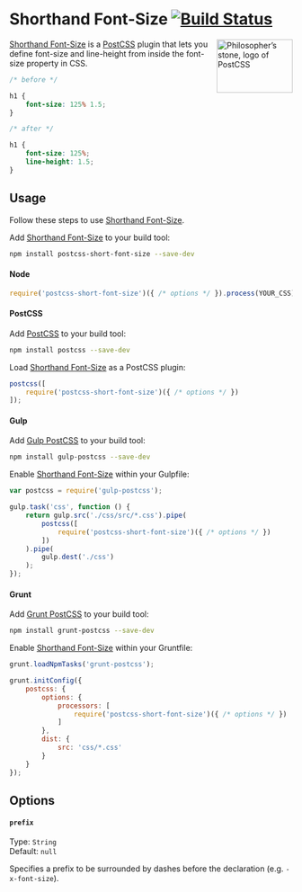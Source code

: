 # Shorthand Font-Size [![Build Status][ci-img]][ci]

<img align="right" width="135" height="95" src="http://postcss.github.io/postcss/logo-leftp.png" title="Philosopher’s stone, logo of PostCSS">

[Shorthand Font-Size] is a [PostCSS] plugin that lets you define font-size and line-height from inside the font-size property in CSS.

```css
/* before */

h1 {
    font-size: 125% 1.5;
}

/* after */

h1 {
    font-size: 125%;
    line-height: 1.5;
}
```

## Usage

Follow these steps to use [Shorthand Font-Size].

Add [Shorthand Font-Size] to your build tool:

```bash
npm install postcss-short-font-size --save-dev
```

#### Node

```js
require('postcss-short-font-size')({ /* options */ }).process(YOUR_CSS);
```

#### PostCSS

Add [PostCSS] to your build tool:

```bash
npm install postcss --save-dev
```

Load [Shorthand Font-Size] as a PostCSS plugin:

```js
postcss([
    require('postcss-short-font-size')({ /* options */ })
]);
```

#### Gulp

Add [Gulp PostCSS] to your build tool:

```bash
npm install gulp-postcss --save-dev
```

Enable [Shorthand Font-Size] within your Gulpfile:

```js
var postcss = require('gulp-postcss');

gulp.task('css', function () {
    return gulp.src('./css/src/*.css').pipe(
        postcss([
            require('postcss-short-font-size')({ /* options */ })
        ])
    ).pipe(
        gulp.dest('./css')
    );
});
```

#### Grunt

Add [Grunt PostCSS] to your build tool:

```bash
npm install grunt-postcss --save-dev
```

Enable [Shorthand Font-Size] within your Gruntfile:

```js
grunt.loadNpmTasks('grunt-postcss');

grunt.initConfig({
    postcss: {
        options: {
            processors: [
                require('postcss-short-font-size')({ /* options */ })
            ]
        },
        dist: {
            src: 'css/*.css'
        }
    }
});
```

## Options

#### `prefix`

Type: `String`  
Default: `null`

Specifies a prefix to be surrounded by dashes before the declaration (e.g. `-x-font-size`).

[ci]: https://travis-ci.org/jonathantneal/postcss-short-font-size
[ci-img]: https://travis-ci.org/jonathantneal/postcss-short-font-size.svg
[Gulp PostCSS]: https://github.com/postcss/gulp-postcss
[Grunt PostCSS]: https://github.com/nDmitry/grunt-postcss
[PostCSS]: https://github.com/postcss/postcss
[Shorthand Font-Size]: https://github.com/jonathantneal/postcss-short-font-size
